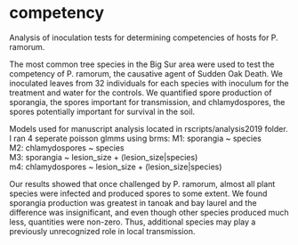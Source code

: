# competency
Analysis of inoculation tests for determining competencies of hosts for P. ramorum.

The most common tree species in the Big Sur area were used to test the competency of P. ramorum, the causative agent of Sudden Oak Death. We inoculated leaves from 32 individuals for each species with inoculum for the treatment and water for the controls. We quantified spore production of sporangia, the spores important for transmission, and chlamydospores, the spores potentially important for survival in the soil. 

Models used for manuscript analysis located in rscripts/analysis2019 folder. I ran 4 seperate poisson glmms using brms:
M1: sporangia ~ species  
M2: chlamydospores ~ species  
M3: sporangia ~ lesion_size + (lesion_size|species)  
m4: chlamydospores ~ lesion_size + (lesion_size|species)  

Our results showed that once challenged by P. ramorum, almost all plant species were infected and produced spores to some extent. We found sporangia production was greatest in tanoak and bay laurel and the difference was insignificant, and even though other species produced much less, quantities were non-zero. Thus, additional species may play a previously unrecognized role in local transmission.
